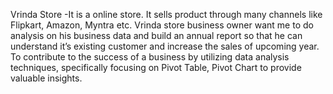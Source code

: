 Vrinda Store -It is a online store. It sells product through many channels like Flipkart, Amazon, Myntra etc. Vrinda store business owner want me to do analysis on his business data and build an annual report so that he can understand it’s existing customer and increase the sales of upcoming year. To contribute to the success of a business by utilizing data analysis techniques, specifically focusing on Pivot Table, Pivot Chart to provide valuable insights.

